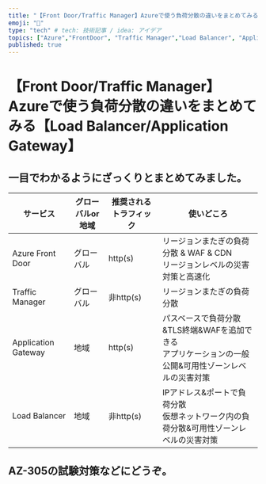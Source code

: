 ```yaml
---
title: "【Front Door/Traffic Manager】Azureで使う負荷分散の違いをまとめてみる【Load Balancer/Application Gateway】"
emoji: "📖"
type: "tech" # tech: 技術記事 / idea: アイデア
topics: ["Azure","FrontDoor", "Traffic Manager","Load Balancer", "Application Gateway"]
published: true
---
```


# 【Front Door/Traffic Manager】Azureで使う負荷分散の違いをまとめてみる【Load Balancer/Application Gateway】

## 一目でわかるようにざっくりとまとめてみました。

| サービス            | グローバルor地域 | 推奨されるトラフィック | 使いどころ                                                                                              |
| ------------------- | ---------------- | ---------------------- | ------------------------------------------------------------------------------------------------------- |
| Azure Front Door    | グローバル       | http(s)                | リージョンまたぎの負荷分散 & WAF & CDN<br>リージョンレベルの災害対策と高速化                            |
| Traffic Manager     | グローバル       | 非http(s)              | リージョンまたぎの負荷分散                                                                              |
| Application Gateway | 地域             | http(s)                | パスベースで負荷分散&TLS終端&WAFを追加できる<br>アプリケーションの一般公開&可用性ゾーンレベルの災害対策 |
| Load Balancer       | 地域             | 非http(s)              | IPアドレス&ポートで負荷分散<br>仮想ネットワーク内の負荷分散&可用性ゾーンレベルの災害対策                |


## AZ-305の試験対策などにどうぞ。